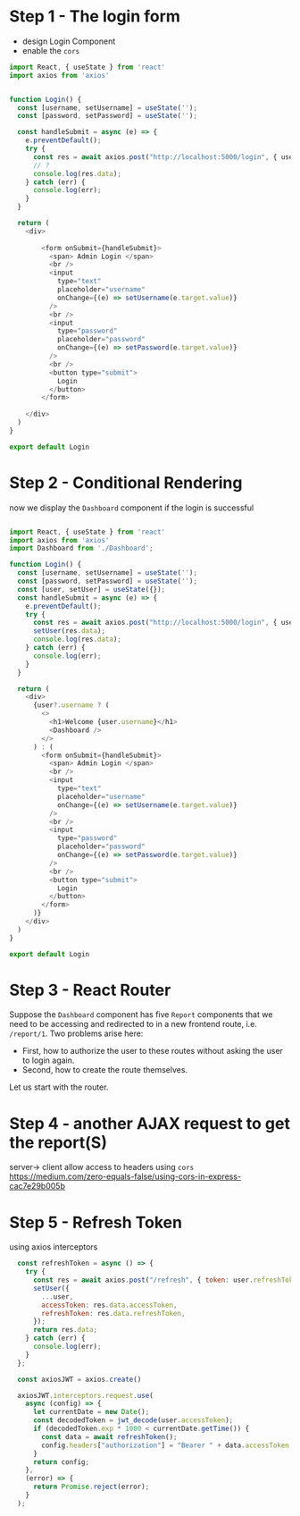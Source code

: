 # Step 1 - The login form
- design Login Component
- enable the `cors` 

```js
import React, { useState } from 'react'
import axios from 'axios'


function Login() {
  const [username, setUsername] = useState('');
  const [password, setPassword] = useState('');

  const handleSubmit = async (e) => {
    e.preventDefault();
    try {
      const res = await axios.post("http://localhost:5000/login", { username, password });
      // ?
      console.log(res.data);
    } catch (err) {
      console.log(err);
    }
  }

  return (
    <div>
      
        <form onSubmit={handleSubmit}>
          <span> Admin Login </span>
          <br />
          <input
            type="text"
            placeholder="username"
            onChange={(e) => setUsername(e.target.value)}
          />
          <br />
          <input
            type="password"
            placeholder="password"
            onChange={(e) => setPassword(e.target.value)}
          />
          <br />
          <button type="submit">
            Login
          </button>
        </form>
      
    </div>
  )
}

export default Login
```

# Step 2 - Conditional Rendering
now we display the `Dashboard` component if the login is successful
```js

import React, { useState } from 'react'
import axios from 'axios'
import Dashboard from './Dashboard';

function Login() {
  const [username, setUsername] = useState('');
  const [password, setPassword] = useState('');
  const [user, setUser] = useState({});
  const handleSubmit = async (e) => {
    e.preventDefault();
    try {
      const res = await axios.post("http://localhost:5000/login", { username, password });
      setUser(res.data);
      console.log(res.data);
    } catch (err) {
      console.log(err);
    }
  }

  return (
    <div>
      {user?.username ? (
        <>
          <h1>Welcome {user.username}</h1>
          <Dashboard />
        </>
      ) : (
        <form onSubmit={handleSubmit}>
          <span> Admin Login </span>
          <br />
          <input
            type="text"
            placeholder="username"
            onChange={(e) => setUsername(e.target.value)}
          />
          <br />
          <input
            type="password"
            placeholder="password"
            onChange={(e) => setPassword(e.target.value)}
          />
          <br />
          <button type="submit">
            Login
          </button>
        </form>
      )}
    </div>
  )
}

export default Login
```


# Step 3 - React Router
Suppose the `Dashboard` component has five `Report` components that we need to be accessing and redirected to in a new frontend route, i.e. `/report/1`.
Two problems arise here:
- First, how to authorize the user to these routes without asking the user to login again.
- Second, how to create the route themselves. 

Let us start with the router.


# Step 4 - another AJAX request to get the report(S) 

server-> client
allow access to headers using `cors`
https://medium.com/zero-equals-false/using-cors-in-express-cac7e29b005b

# Step 5 - Refresh Token
using axios interceptors
```js
  const refreshToken = async () => {
    try {
      const res = await axios.post("/refresh", { token: user.refreshToken });
      setUser({
        ...user,
        accessToken: res.data.accessToken,
        refreshToken: res.data.refreshToken,
      });
      return res.data;
    } catch (err) {
      console.log(err);
    }
  };

  const axiosJWT = axios.create()

  axiosJWT.interceptors.request.use(
    async (config) => {
      let currentDate = new Date();
      const decodedToken = jwt_decode(user.accessToken);
      if (decodedToken.exp * 1000 < currentDate.getTime()) {
        const data = await refreshToken();
        config.headers["authorization"] = "Bearer " + data.accessToken;
      }
      return config;
    },
    (error) => {
      return Promise.reject(error);
    }
  );
  ```